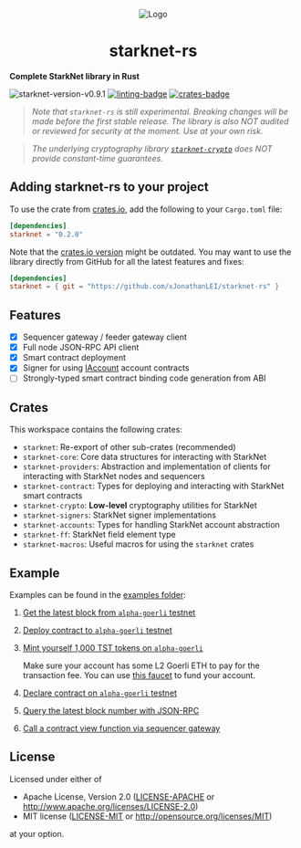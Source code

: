 <p align="center">
  <img src="https://github.com/xJonathanLEI/starknet-rs/blob/master/images/starknet-rs-logo.png?raw=true" alt="Logo"/>
  <h1 align="center">starknet-rs</h1>
</p>

**Complete StarkNet library in Rust**

![starknet-version-v0.9.1](https://img.shields.io/badge/StarkNet_Version-v0.9.1-2ea44f?logo=ethereum)
[![linting-badge](https://github.com/xJonathanLEI/starknet-rs/actions/workflows/lint.yaml/badge.svg?branch=master)](https://github.com/xJonathanLEI/starknet-rs/actions/workflows/lint.yaml)
[![crates-badge](https://img.shields.io/crates/v/starknet.svg)](https://crates.io/crates/starknet)

> _Note that `starknet-rs` is still experimental. Breaking changes will be made before the first stable release. The library is also NOT audited or reviewed for security at the moment. Use at your own risk._

> _The underlying cryptography library [`starknet-crypto`](./starknet-crypto) does NOT provide constant-time guarantees._

## Adding starknet-rs to your project

To use the crate from [crates.io](https://crates.io/crates/starknet), add the following to your `Cargo.toml` file:

```toml
[dependencies]
starknet = "0.2.0"
```

Note that the [crates.io version](https://crates.io/crates/starknet) might be outdated. You may want to use the library directly from GitHub for all the latest features and fixes:

```toml
[dependencies]
starknet = { git = "https://github.com/xJonathanLEI/starknet-rs" }
```

## Features

- [x] Sequencer gateway / feeder gateway client
- [x] Full node JSON-RPC API client
- [x] Smart contract deployment
- [x] Signer for using [IAccount](https://github.com/OpenZeppelin/cairo-contracts/blob/main/src/openzeppelin/account/IAccount.cairo) account contracts
- [ ] Strongly-typed smart contract binding code generation from ABI

## Crates

This workspace contains the following crates:

- `starknet`: Re-export of other sub-crates (recommended)
- `starknet-core`: Core data structures for interacting with StarkNet
- `starknet-providers`: Abstraction and implementation of clients for interacting with StarkNet nodes and sequencers
- `starknet-contract`: Types for deploying and interacting with StarkNet smart contracts
- `starknet-crypto`: **Low-level** cryptography utilities for StarkNet
- `starknet-signers`: StarkNet signer implementations
- `starknet-accounts`: Types for handling StarkNet account abstraction
- `starknet-ff`: StarkNet field element type
- `starknet-macros`: Useful macros for using the `starknet` crates

## Example

Examples can be found in the [examples folder](./examples):

1. [Get the latest block from `alpha-goerli` testnet](./examples/get_block.rs)

2. [Deploy contract to `alpha-goerli` testnet](./examples/deploy_contract.rs)

3. [Mint yourself 1,000 TST tokens on `alpha-goerli`](./examples/mint_tokens.rs)

   Make sure your account has some L2 Goerli ETH to pay for the transaction fee. You can use [this faucet](https://faucet.goerli.starknet.io/) to fund your account.

4. [Declare contract on `alpha-goerli` testnet](./examples/declare_contract.rs)

5. [Query the latest block number with JSON-RPC](./examples/jsonrpc.rs)

6. [Call a contract view function via sequencer gateway](./examples/sequencer_erc20_balance.rs)

## License

Licensed under either of

- Apache License, Version 2.0 ([LICENSE-APACHE](./LICENSE-APACHE) or <http://www.apache.org/licenses/LICENSE-2.0>)
- MIT license ([LICENSE-MIT](./LICENSE-MIT) or <http://opensource.org/licenses/MIT>)

at your option.
